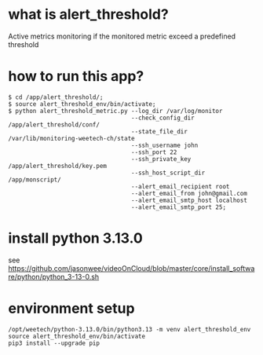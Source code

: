 # what is alert_threshold?
Active metrics monitoring if the monitored metric exceed a predefined threshold

# how to run this app?
```
$ cd /app/alert_threshold/;
$ source alert_threshold_env/bin/activate;
$ python alert_threshold_metric.py --log_dir /var/log/monitor 
                                   --check_config_dir /app/alert_threshold/conf/
                                   --state_file_dir /var/lib/monitoring-weetech-ch/state
                                   --ssh_username john
                                   --ssh_port 22
                                   --ssh_private_key /app/alert_threshold/key.pem
                                   --ssh_host_script_dir /app/monscript/
                                   --alert_email_recipient root
                                   --alert_email_from john@gmail.com
                                   --alert_email_smtp_host localhost
                                   --alert_email_smtp_port 25;
```

# install python 3.13.0
see https://github.com/jasonwee/videoOnCloud/blob/master/core/install_software/python/python_3-13-0.sh

# environment setup
```
/opt/weetech/python-3.13.0/bin/python3.13 -m venv alert_threshold_env
source alert_threshold_env/bin/activate
pip3 install --upgrade pip
```


